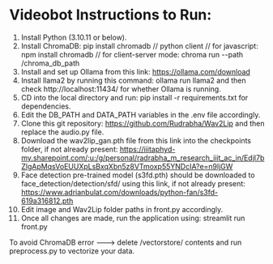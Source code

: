 # Videobot Instructions to Run: 

1) Install Python (3.10.11 or below).
2) Install ChromaDB:
   pip install chromadb // python client
   // for javascript: npm install chromadb
   // for client-server mode: chroma run --path /chroma_db_path
3) Install and set up Ollama from this link: https://ollama.com/download
4) Install llama2 by running this command: ollama run llama2 and then check http://localhost:11434/ for whether Ollama is running.
5) CD into the local directory and run: pip install -r requirements.txt for dependencies.
6) Edit the DB_PATH and DATA_PATH variables in the .env file accordingly.
7) Clone this git repository: https://github.com/Rudrabha/Wav2Lip and then replace the audio.py file.
8) Download the wav2lip_gan.pth file from this link into the checkpoints folder, if not already present: https://iiitaphyd-my.sharepoint.com/:u:/g/personal/radrabha_m_research_iiit_ac_in/EdjI7bZlgApMqsVoEUUXpLsBxqXbn5z8VTmoxp55YNDcIA?e=n9ljGW
9) Face detection pre-trained model (s3fd.pth) should be downloaded to face_detection/detection/sfd/ using this link, if not already present: https://www.adrianbulat.com/downloads/python-fan/s3fd-619a316812.pth
10) Edit image and Wav2Lip folder paths in front.py accordingly.
11) Once all changes are made, run the application using: streamlit run front.py

To avoid ChromaDB error ---> delete /vectorstore/ contents and run preprocess.py to vectorize your data.
